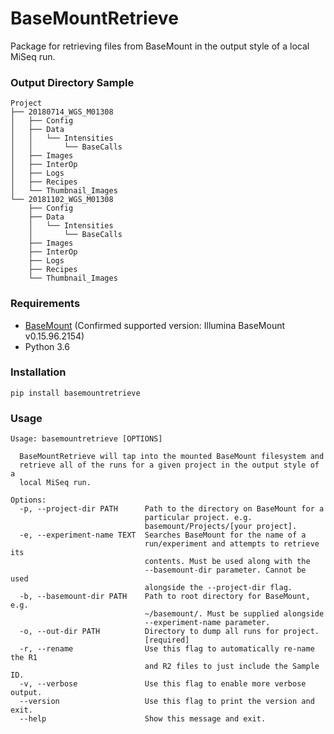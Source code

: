 # BaseMountRetrieve
Package for retrieving files from BaseMount in the output style of a local MiSeq run.

### Output Directory Sample
```
Project
├── 20180714_WGS_M01308
│   ├── Config
│   ├── Data
│   │   └── Intensities
│   │       └── BaseCalls
│   ├── Images
│   ├── InterOp
│   ├── Logs
│   ├── Recipes
│   └── Thumbnail_Images
└── 20181102_WGS_M01308
    ├── Config
    ├── Data
    │   └── Intensities
    │       └── BaseCalls
    ├── Images
    ├── InterOp
    ├── Logs
    ├── Recipes
    └── Thumbnail_Images
```

### Requirements
- [BaseMount](https://basemount.basespace.illumina.com/) (Confirmed supported version: Illumina BaseMount v0.15.96.2154)
- Python 3.6

### Installation
`pip install basemountretrieve`

### Usage
```
Usage: basemountretrieve [OPTIONS]

  BaseMountRetrieve will tap into the mounted BaseMount filesystem and
  retrieve all of the runs for a given project in the output style of a
  local MiSeq run.

Options:
  -p, --project-dir PATH      Path to the directory on BaseMount for a
                              particular project. e.g.
                              basemount/Projects/[your project].
  -e, --experiment-name TEXT  Searches BaseMount for the name of a
                              run/experiment and attempts to retrieve its
                              contents. Must be used along with the
                              --basemount-dir parameter. Cannot be used
                              alongside the --project-dir flag.
  -b, --basemount-dir PATH    Path to root directory for BaseMount, e.g.
                              ~/basemount/. Must be supplied alongside
                              --experiment-name parameter.
  -o, --out-dir PATH          Directory to dump all runs for project.
                              [required]
  -r, --rename                Use this flag to automatically re-name the R1
                              and R2 files to just include the Sample ID.
  -v, --verbose               Use this flag to enable more verbose output.
  --version                   Use this flag to print the version and exit.
  --help                      Show this message and exit.
```